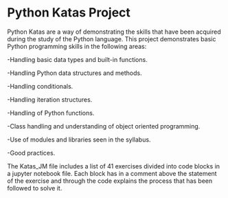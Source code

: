 # Python Katas Project
Python Katas are a way of demonstrating the skills that have been acquired during the study of the Python language. This project demonstrates basic Python programming skills in the following areas:

-Handling basic data types and built-in functions.

-Handling Python data structures and methods.

-Handling conditionals.

-Handling iteration structures.

-Handling of Python functions.

-Class handling and understanding of object oriented programming.

-Use of modules and libraries seen in the syllabus.

-Good practices.

The Katas_JM file includes a list of 41 exercises divided into code blocks in a jupyter notebook file. Each block has in a comment above the statement of the exercise and through the code explains the process that has been followed to solve it.

